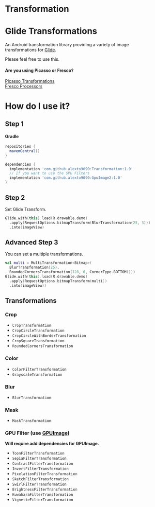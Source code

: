 # Transformation

Glide Transformations
======================
An Android transformation library providing a variety of image transformations for [Glide](https://github.com/bumptech/glide).

Please feel free to use this.


#### Are you using Picasso or Fresco?
[Picasso Transformations](https://github.com/wasabeef/picasso-transformations)  
[Fresco Processors](https://github.com/wasabeef/fresco-processors)

# How do I use it?

## Step 1

#### Gradle
```groovy
repositories {
  mavenCentral()
}

dependencies {
  implementation 'com.github.alexto9090:Transformation:1.0'
  // If you want to use the GPU Filters
  implementation 'com.github.alexto9090:GpuImage2:1.0'
}
```

## Step 2

Set Glide Transform.

```kotlin
Glide.with(this).load(R.drawable.demo)
  .apply(RequestOptions.bitmapTransform(BlurTransformation(25, 3)))
  .into(imageView)
```

## Advanced Step 3

You can set a multiple transformations.

```kotlin
val multi = MultiTransformation<Bitmap>(
  BlurTransformation(25),
  RoundedCornersTransformation(128, 0, CornerType.BOTTOM))))
Glide.with(this).load(R.drawable.demo)
  .apply(RequestOptions.bitmapTransform(multi))
  .into(imageView))
```

## Transformations

### Crop
- `CropTransformation`
- `CropCircleTransformation`
- `CropCircleWithBorderTransformation`
- `CropSquareTransformation`
- `RoundedCornersTransformation`

### Color
- `ColorFilterTransformation`
- `GrayscaleTransformation`

### Blur
- `BlurTransformation`

### Mask
- `MaskTransformation`

### GPU Filter (use [GPUImage](https://github.com/CyberAgent/android-gpuimage))
**Will require add dependencies for GPUImage.**  

- `ToonFilterTransformation`
- `SepiaFilterTransformation`
- `ContrastFilterTransformation`
- `InvertFilterTransformation`
- `PixelationFilterTransformation`
- `SketchFilterTransformation`
- `SwirlFilterTransformation`
- `BrightnessFilterTransformation`
- `KuwaharaFilterTransformation`
- `VignetteFilterTransformation`
